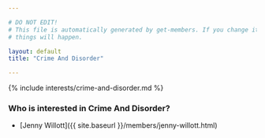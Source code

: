 ```yaml
---

# DO NOT EDIT!
# This file is automatically generated by get-members. If you change it, bad
# things will happen.

layout: default
title: "Crime And Disorder"

---
```


{% include interests/crime-and-disorder.md %}

### Who is interested in Crime And Disorder?


* [Jenny Willott]({{ site.baseurl }}/members/jenny-willott.html)
